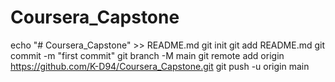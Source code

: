 # Coursera_Capstone
echo "# Coursera_Capstone" >> README.md
git init
git add README.md
git commit -m "first commit"
git branch -M main
git remote add origin https://github.com/K-D94/Coursera_Capstone.git
git push -u origin main
                
